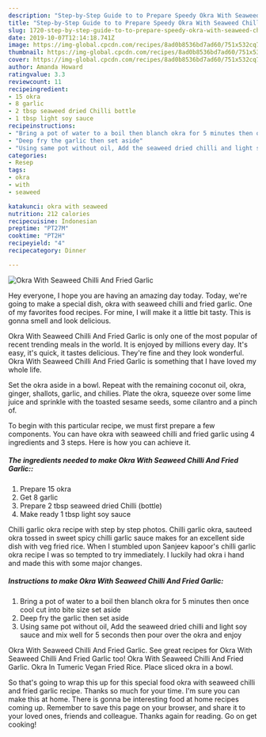 ```yaml
---
description: "Step-by-Step Guide to to Prepare Speedy Okra With Seaweed Chilli And Fried Garlic"
title: "Step-by-Step Guide to to Prepare Speedy Okra With Seaweed Chilli And Fried Garlic"
slug: 1720-step-by-step-guide-to-to-prepare-speedy-okra-with-seaweed-chilli-and-fried-garlic
date: 2019-10-07T12:14:18.741Z
image: https://img-global.cpcdn.com/recipes/8ad0b8536bd7ad60/751x532cq70/okra-with-seaweed-chilli-and-fried-garlic-recipe-main-photo.jpg
thumbnail: https://img-global.cpcdn.com/recipes/8ad0b8536bd7ad60/751x532cq70/okra-with-seaweed-chilli-and-fried-garlic-recipe-main-photo.jpg
cover: https://img-global.cpcdn.com/recipes/8ad0b8536bd7ad60/751x532cq70/okra-with-seaweed-chilli-and-fried-garlic-recipe-main-photo.jpg
author: Amanda Howard
ratingvalue: 3.3
reviewcount: 11
recipeingredient:
- 15 okra
- 8 garlic
- 2 tbsp seaweed dried Chilli bottle
- 1 tbsp light soy sauce
recipeinstructions:
- "Bring a pot of water to a boil then blanch okra for 5 minutes then once cool cut into bite size set aside"
- "Deep fry the garlic then set aside"
- "Using same pot without oil, Add the seaweed dried chilli and light soy sauce and mix well for 5 seconds then pour over the okra and enjoy"
categories:
- Resep
tags:
- okra
- with
- seaweed

katakunci: okra with seaweed
nutrition: 212 calories
recipecuisine: Indonesian
preptime: "PT27M"
cooktime: "PT2H"
recipeyield: "4"
recipecategory: Dinner

---
```



![Okra With Seaweed Chilli And Fried Garlic](https://img-global.cpcdn.com/recipes/8ad0b8536bd7ad60/751x532cq70/okra-with-seaweed-chilli-and-fried-garlic-recipe-main-photo.jpg)

Hey everyone, I hope you are having an amazing day today. Today, we're going to make a special dish, okra with seaweed chilli and fried garlic. One of my favorites food recipes. For mine, I will make it a little bit tasty. This is gonna smell and look delicious.

Okra With Seaweed Chilli And Fried Garlic is only one of the most popular of recent trending meals in the world. It is enjoyed by millions every day. It's easy, it's quick, it tastes delicious. They're fine and they look wonderful. Okra With Seaweed Chilli And Fried Garlic is something that I have loved my whole life.

Set the okra aside in a bowl. Repeat with the remaining coconut oil, okra, ginger, shallots, garlic, and chilies. Plate the okra, squeeze over some lime juice and sprinkle with the toasted sesame seeds, some cilantro and a pinch of.


To begin with this particular recipe, we must first prepare a few components. You can have okra with seaweed chilli and fried garlic using 4 ingredients and 3 steps. Here is how you can achieve it.

##### The ingredients needed to make Okra With Seaweed Chilli And Fried Garlic::

1. Prepare 15 okra
1. Get 8 garlic
1. Prepare 2 tbsp seaweed dried Chilli (bottle)
1. Make ready 1 tbsp light soy sauce


Chilli garlic okra recipe with step by step photos. Chilli garlic okra, sauteed okra tossed in sweet spicy chilli garlic sauce makes for an excellent side dish with veg fried rice. When I stumbled upon Sanjeev kapoor&#39;s chilli garlic okra recipe I was so tempted to try immediately. I luckily had okra i hand and made this with some major changes. 

##### Instructions to make Okra With Seaweed Chilli And Fried Garlic:

1. Bring a pot of water to a boil then blanch okra for 5 minutes then once cool cut into bite size set aside
1. Deep fry the garlic then set aside
1. Using same pot without oil, Add the seaweed dried chilli and light soy sauce and mix well for 5 seconds then pour over the okra and enjoy


Okra With Seaweed Chilli And Fried Garlic. See great recipes for Okra With Seaweed Chilli And Fried Garlic too! Okra With Seaweed Chilli And Fried Garlic. Okra In Tumeric Vegan Fried Rice. Place sliced okra in a bowl. 

So that's going to wrap this up for this special food okra with seaweed chilli and fried garlic recipe. Thanks so much for your time. I'm sure you can make this at home. There is gonna be interesting food at home recipes coming up. Remember to save this page on your browser, and share it to your loved ones, friends and colleague. Thanks again for reading. Go on get cooking!
